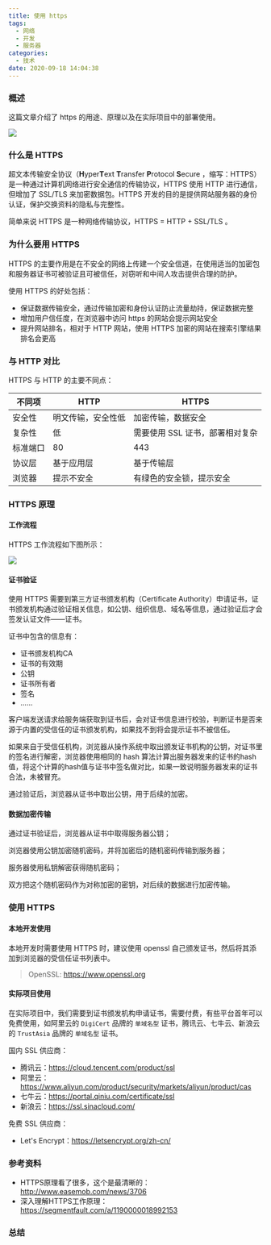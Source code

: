```yaml
---
title: 使用 https
tags:
  - 网络
  - 开发
  - 服务器
categories:
  - 技术
date: 2020-09-18 14:04:38
---
```


### 概述

这篇文章介绍了 https 的用途、原理以及在实际项目中的部署使用。

![](http://blog-images.qiniu.wqf31415.xyz/https.jpg)

### 什么是 HTTPS

超文本传输安全协议（**H**yper**T**ext **T**ransfer **P**rotocol **S**ecure ，缩写：HTTPS）是一种通过计算机网络进行安全通信的传输协议，HTTPS 使用 HTTP 进行通信，但增加了 SSL/TLS 来加密数据包。HTTPS 开发的目的是提供网站服务器的身份认证，保护交换资料的隐私与完整性。

简单来说 HTTPS 是一种网络传输协议，HTTPS = HTTP + SSL/TLS 。

<!-- more -->

### 为什么要用 HTTPS

HTTPS 的主要作用是在不安全的网络上传建一个安全信道，在使用适当的加密包和服务器证书可被验证且可被信任，对窃听和中间人攻击提供合理的防护。

使用 HTTPS 的好处包括：

- 保证数据传输安全，通过传输加密和身份认证防止流量劫持，保证数据完整
- 增加用户信任度，在浏览器中访问 https 的网站会提示网站安全
- 提升网站排名，相对于 HTTP 网站，使用 HTTPS 加密的网站在搜索引擎结果排名会更高



### 与 HTTP 对比

HTTPS 与 HTTP 的主要不同点：

| 不同项   | HTTP               | HTTPS                           |
| -------- | ------------------ | ------------------------------- |
| 安全性   | 明文传输，安全性低 | 加密传输，数据安全              |
| 复杂性   | 低                 | 需要使用 SSL 证书，部署相对复杂 |
| 标准端口 | 80                 | 443                             |
| 协议层   | 基于应用层         | 基于传输层                      |
| 浏览器   | 提示不安全         | 有绿色的安全锁，提示安全        |



### HTTPS 原理

#### 工作流程

HTTPS 工作流程如下图所示：

![](http://blog-images.qiniu.wqf31415.xyz/https_work_flow.jpg)

#### 证书验证

使用 HTTPS 需要到第三方证书颁发机构（Certificate Authority）申请证书，证书颁发机构通过验证相关信息，如公钥、组织信息、域名等信息，通过验证后才会签发认证文件——证书。

证书中包含的信息有：

- 证书颁发机构CA
- 证书的有效期
- 公钥
- 证书所有者
- 签名
- ......

客户端发送请求给服务端获取到证书后，会对证书信息进行校验，判断证书是否来源于内置的受信任的证书颁发机构，如果找不到将会提示证书不被信任。

如果来自于受信任机构，浏览器从操作系统中取出颁发证书机构的公钥，对证书里的签名进行解密，浏览器使用相同的 hash 算法计算出服务器发来的证书的hash值，将这个计算的hash值与证书中签名做对比，如果一致说明服务器发来的证书合法，未被冒充。

通过验证后，浏览器从证书中取出公钥，用于后续的加密。



#### 数据加密传输

通过证书验证后，浏览器从证书中取得服务器公钥；

浏览器使用公钥加密随机密码，并将加密后的随机密码传输到服务器；

服务器使用私钥解密获得随机密码；

双方把这个随机密码作为对称加密的密钥，对后续的数据进行加密传输。



### 使用 HTTPS

#### 本地开发使用

本地开发时需要使用 HTTPS 时，建议使用 openssl 自己颁发证书，然后将其添加到浏览器的受信任证书列表中。

> OpenSSL: <https://www.openssl.org> 



#### 实际项目使用

在实际项目中，我们需要到证书颁发机构申请证书，需要付费，有些平台首年可以免费使用，如阿里云的 `DigiCert` 品牌的 `单域名型` 证书，腾讯云、七牛云、新浪云的 `TrustAsia` 品牌的 `单域名型` 证书。

国内 SSL 供应商：

- 腾讯云：<https://cloud.tencent.com/product/ssl> 
- 阿里云：<https://www.aliyun.com/product/security/markets/aliyun/product/cas> 
- 七牛云：<https://portal.qiniu.com/certificate/ssl> 
- 新浪云：<https://ssl.sinacloud.com/> 

免费 SSL 供应商：

- Let's Encrypt：<https://letsencrypt.org/zh-cn/> 



### 参考资料

- HTTPS原理看了很多，这个是最清晰的：<http://www.easemob.com/news/3706> 
- 深入理解HTTPS工作原理：<https://segmentfault.com/a/1190000018992153> 



### 总结

